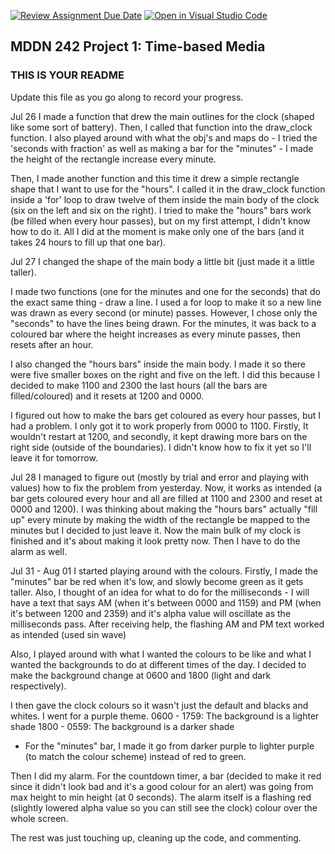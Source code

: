 [![Review Assignment Due Date](https://classroom.github.com/assets/deadline-readme-button-24ddc0f5d75046c5622901739e7c5dd533143b0c8e959d652212380cedb1ea36.svg)](https://classroom.github.com/a/JAZAP9dv)
[![Open in Visual Studio Code](https://classroom.github.com/assets/open-in-vscode-718a45dd9cf7e7f842a935f5ebbe5719a5e09af4491e668f4dbf3b35d5cca122.svg)](https://classroom.github.com/online_ide?assignment_repo_id=11442426&assignment_repo_type=AssignmentRepo)
## MDDN 242 Project 1: Time-based Media  

### THIS IS YOUR README

Update this file as you go along to record your progress.

Jul 26
I made a function that drew the main outlines for the clock (shaped like some sort of battery). Then, I called that function into the draw_clock function.
I also played around with what the obj's and maps do - I tried the 'seconds with fraction' as well as making a bar for the "minutes" - I made the height of the rectangle increase every minute.

Then, I made another function and this time it drew a simple rectangle shape that I want to use for the "hours". I called it in the draw_clock function inside a 'for' loop to draw twelve of them inside the main body of the clock (six on the left and six on the right). I tried to make the "hours" bars work (be filled when every hour passes), but on my first attempt, I didn't know how to do it. All I did at the moment is make only one of the bars (and it takes 24 hours to fill up that one bar).


Jul 27
I changed the shape of the main body a little bit (just made it a little taller).

I made two functions (one for the minutes and one for the seconds) that do the exact same thing - draw a line. I used a for loop to make it so a new line was drawn as every second (or minute) passes. However, I chose only the "seconds" to have the lines being drawn. For the minutes, it was back to a coloured bar where the height increases as every minute passes, then resets after an hour.

I also changed the "hours bars" inside the main body. I made it so there were five smaller boxes on the right and five on the left. I did this because I decided to make 1100 and 2300 the last hours (all the bars are filled/coloured) and it resets at 1200 and 0000.

I figured out how to make the bars get coloured as every hour passes, but I had a problem. I only got it to work properly from 0000 to 1100. Firstly, It wouldn't restart at 1200, and secondly, it kept drawing more bars on the right side (outside of the boundaries). I didn't know how to fix it yet so I'll leave it for tomorrow.


Jul 28
I managed to figure out (mostly by trial and error and playing with values) how to fix the problem from yesterday. Now, it works as intended (a bar gets coloured every hour and all are filled at 1100 and 2300 and reset at 0000 and 1200). I was thinking about making the "hours bars" actually "fill up" every minute by making the width of the rectangle be mapped to the minutes but I decided to just leave it.
Now the main bulk of my clock is finished and it's about making it look pretty now.
Then I have to do the alarm as well.

Jul 31 - Aug 01
I started playing around with the colours. Firstly, I made the "minutes" bar be red when it's low, and slowly become green as it gets taller.
Also, I thought of an idea for what to do for the milliseconds - I will have a text that says AM (when it's between 0000 and 1159) and PM (when it's between 1200 and 2359) and it's alpha value will oscillate as the milliseconds pass.
After receiving help, the flashing AM and PM text worked as intended (used sin wave)

Also, I played around with what I wanted the colours to be like and what I wanted the backgrounds to do at different times of the day. I decided to make the background change at 0600 and 1800 (light and dark respectively).

I then gave the clock colours so it wasn't just the default and blacks and whites. I went for a purple theme.
0600 - 1759: The background is a lighter shade
1800 - 0559: The background is a darker shade

+ For the "minutes" bar, I made it go from darker purple to lighter purple (to match the colour scheme) instead of red to green.

Then I did my alarm.
For the countdown timer, a bar (decided to make it red since it didn't look bad and it's a good colour for an alert) was going from max height to min height (at 0 seconds).
The alarm itself is a flashing red (slightly lowered alpha value so you can still see the clock) colour over the whole screen.

The rest was just touching up, cleaning up the code, and commenting.